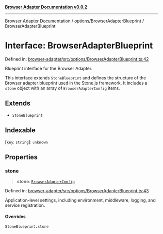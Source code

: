 [**Browser Adapter Documentation v0.0.2**](../../../README.md)

***

[Browser Adapter Documentation](../../../modules.md) / [options/BrowserAdapterBlueprint](../README.md) / BrowserAdapterBlueprint

# Interface: BrowserAdapterBlueprint

Defined in: [browser-adapter/src/options/BrowserAdapterBlueprint.ts:42](https://github.com/stonemjs/browser-adapter/blob/6ef18a8abc30e2ff2b6f68150987322f98457246/src/options/BrowserAdapterBlueprint.ts#L42)

Blueprint interface for the Browser Adapter.

This interface extends `StoneBlueprint` and defines the structure of the
Browser adapter blueprint used in the Stone.js framework. It includes
a `stone` object with an array of `BrowserAdapterConfig` items.

## Extends

- `StoneBlueprint`

## Indexable

\[`key`: `string`\]: `unknown`

## Properties

### stone

> **stone**: [`BrowserAdapterConfig`](BrowserAdapterConfig.md)

Defined in: [browser-adapter/src/options/BrowserAdapterBlueprint.ts:43](https://github.com/stonemjs/browser-adapter/blob/6ef18a8abc30e2ff2b6f68150987322f98457246/src/options/BrowserAdapterBlueprint.ts#L43)

Application-level settings, including environment, middleware, logging, and service registration.

#### Overrides

`StoneBlueprint.stone`

